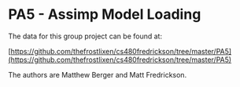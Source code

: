 # PA5 - Assimp Model Loading
The data for this group project can be found at:

 [https://github.com/thefrostlixen/cs480fredrickson/tree/master/PA5](https://github.com/thefrostlixen/cs480fredrickson/tree/master/PA5)

The authors are Matthew Berger and Matt Fredrickson.
